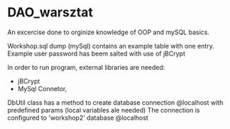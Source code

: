 # DAO_warsztat

An excercise done to orginize knowledge of OOP and mySQL basics.

Workshop.sql dump (mySql) contains an example table with one entry.
Example user password has beem salted with use of jBCrypt

In order to run program, external libraries are needed:
- jBCrypt 
- MySql Connetor, 

DbUtil class has a method to create database connection @localhost with predefined params (local variables ale needed)
The connection is configured to 'workshop2' database @localhost

